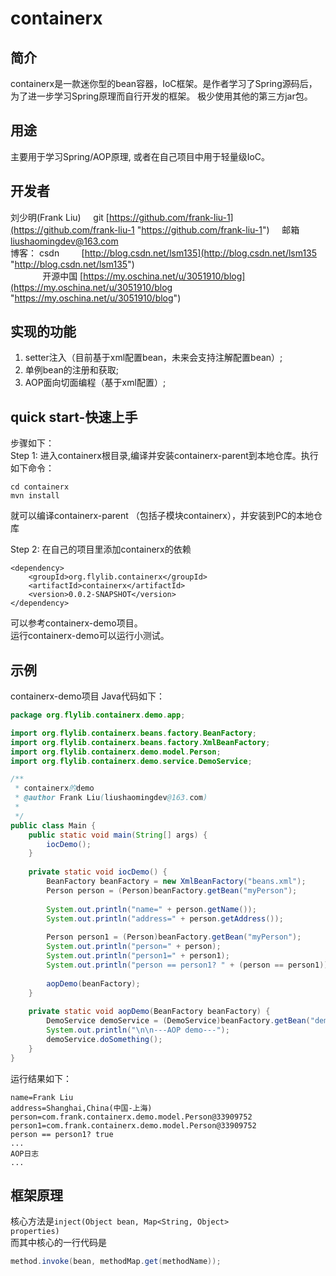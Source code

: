 # containerx #
## 简介 ##
containerx是一款迷你型的bean容器，IoC框架。是作者学习了Spring源码后，为了进一步学习Spring原理而自行开发的框架。
极少使用其他的第三方jar包。
## 用途 ##
主要用于学习Spring/AOP原理, 或者在自己项目中用于轻量级IoC。
## 开发者 ##
刘少明(Frank Liu) &nbsp;&nbsp;&nbsp; git [https://github.com/frank-liu-1](https://github.com/frank-liu-1 "https://github.com/frank-liu-1")
&nbsp;&nbsp;&nbsp; 邮箱 liushaomingdev@163.com <br/>
博客： csdn &nbsp;&nbsp;&nbsp;&nbsp;&nbsp;&nbsp;&nbsp; [http://blog.csdn.net/lsm135](http://blog.csdn.net/lsm135 "http://blog.csdn.net/lsm135") <br/>&nbsp;&nbsp;&nbsp;&nbsp;&nbsp;&nbsp;&nbsp;&nbsp;&nbsp;&nbsp;&nbsp;&nbsp; 开源中国 [https://my.oschina.net/u/3051910/blog](https://my.oschina.net/u/3051910/blog "https://my.oschina.net/u/3051910/blog")
<br/>

## 实现的功能 ##
1. setter注入（目前基于xml配置bean，未来会支持注解配置bean）;
2. 单例bean的注册和获取;
3. AOP面向切面编程（基于xml配置）;

## quick start-快速上手 ##
步骤如下：<br/>
Step 1: 进入containerx根目录,编译并安装containerx-parent到本地仓库。执行如下命令：<br/>
```
cd containerx 
mvn install
```
就可以编译containerx-parent （包括子模块containerx），并安装到PC的本地仓库 <br/>

Step 2: 在自己的项目里添加containerx的依赖
```
<dependency>
    <groupId>org.flylib.containerx</groupId>
    <artifactId>containerx</artifactId>
    <version>0.0.2-SNAPSHOT</version>
</dependency>
```

可以参考containerx-demo项目。<br/>
运行containerx-demo可以运行小测试。 <br/>


## 示例 ##
containerx-demo项目 Java代码如下：
```java
package org.flylib.containerx.demo.app;

import org.flylib.containerx.beans.factory.BeanFactory;
import org.flylib.containerx.beans.factory.XmlBeanFactory;
import org.flylib.containerx.demo.model.Person;
import org.flylib.containerx.demo.service.DemoService;

/**
 * containerx的demo
 * @author Frank Liu(liushaomingdev@163.com)
 *
 */
public class Main {
	public static void main(String[] args) {
		iocDemo();
	}
	
	private static void iocDemo() {
		BeanFactory beanFactory = new XmlBeanFactory("beans.xml");
		Person person = (Person)beanFactory.getBean("myPerson");
		
		System.out.println("name=" + person.getName());
		System.out.println("address=" + person.getAddress());
		
		Person person1 = (Person)beanFactory.getBean("myPerson");
		System.out.println("person=" + person);
		System.out.println("person1=" + person1);
		System.out.println("person == person1? " + (person == person1));
		
		aopDemo(beanFactory);
	}
	
	private static void aopDemo(BeanFactory beanFactory) {
		DemoService demoService = (DemoService)beanFactory.getBean("demoService");
		System.out.println("\n\n---AOP demo---");
		demoService.doSomething();
	}
}
```
运行结果如下：
```
name=Frank Liu
address=Shanghai,China(中国-上海)
person=com.frank.containerx.demo.model.Person@33909752
person1=com.frank.containerx.demo.model.Person@33909752
person == person1? true
...
AOP日志
...
```

## 框架原理 ##
 核心方法是<code>inject(Object bean, Map<String, Object> properties)</code><br/>
而其中核心的一行代码是
```java
method.invoke(bean, methodMap.get(methodName));
```
